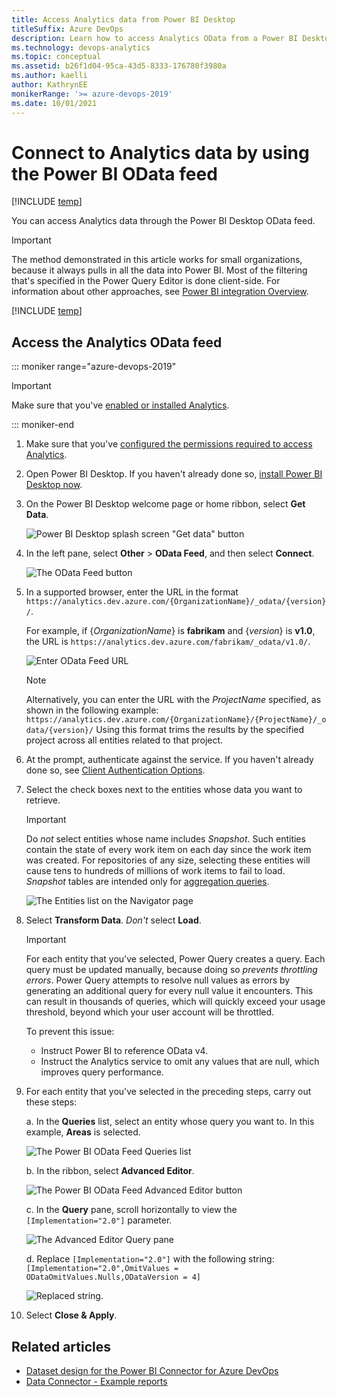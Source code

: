 ```yaml
---
title: Access Analytics data from Power BI Desktop
titleSuffix: Azure DevOps
description: Learn how to access Analytics OData from a Power BI Desktop OData feed for Azure DevOps.  
ms.technology: devops-analytics
ms.topic: conceptual
ms.assetid: b26f1d04-95ca-43d5-8333-176780f3980a  
ms.author: kaelli
author: KathrynEE
monikerRange: '>= azure-devops-2019'
ms.date: 10/01/2021
---
```


# Connect to Analytics data by using the Power BI OData feed

[!INCLUDE [temp](../includes/version-azure-devops.md)] 

You can access Analytics data through the Power BI Desktop OData feed. 

> [!IMPORTANT]  
> The method demonstrated in this article works for small organizations, because it always pulls in all the data into Power BI. Most of the filtering that's specified in the Power Query Editor is done client-side. For information about other approaches, see [Power BI integration Overview](overview.md). 

[!INCLUDE [temp](./includes/prerequisites-power-bi.md)]

## Access the Analytics OData feed

::: moniker range="azure-devops-2019"

> [!IMPORTANT]  
> Make sure that you've [enabled or installed Analytics](../dashboards/analytics-extension.md).  

::: moniker-end  

1. Make sure that you've [configured the permissions required to access Analytics](analytics-security.md).

1. Open Power BI Desktop. If you haven't already done so, [install Power BI Desktop now](https://powerbi.microsoft.com/desktop).  

1. On the Power BI Desktop welcome page or home ribbon, select **Get Data**.

	![Power BI Desktop splash screen "Get data" button](media/data-connector/get-data-splash-screen.png) 

1. In the left pane, select **Other** > **OData Feed**, and then select **Connect**.  

    ![The OData Feed button](media/pbi2.png)  

1. In a supported browser, enter the URL in the format 
`https://analytics.dev.azure.com/{OrganizationName}/_odata/{version}/`.  

   For example, if {*OrganizationName*} is **fabrikam** and {*version*} is **v1.0**, the URL is `https://analytics.dev.azure.com/fabrikam/_odata/v1.0/`.

    ![Enter OData Feed URL](media/pbi3.png)  

   > [!NOTE]  
   >Alternatively, you can enter the URL with the *ProjectName* specified, as shown in the following example:  
   >`https://analytics.dev.azure.com/{OrganizationName}/{ProjectName}/_odata/{version}/`
   >Using this format trims the results by the specified project across all entities related to that project.

1. At the prompt, authenticate against the service. If you haven't already done so, see [Client Authentication Options](client-authentication-options.md). 

1. Select the check boxes next to the entities whose data you want to retrieve.

	> [!IMPORTANT]  
	> Do *not* select entities whose name includes *Snapshot*. Such entities contain the state of every work item on each day since the work item was created. For repositories of any size, selecting these entities will cause tens to hundreds of millions of work items to fail to load. *Snapshot* tables are intended only for [aggregation queries](../extend-analytics/odata-query-guidelines.md).

    ![The Entities list on the Navigator page](media/pbi4.png)

1. Select **Transform Data**. *Don't* select **Load**. 

   > [!IMPORTANT]
   > For each entity that you've selected, Power Query creates a query. Each query must be updated manually, because doing so *prevents throttling errors*. Power Query attempts to resolve null values as errors by generating an additional query for every null value it encounters. This can result in thousands of queries, which will quickly exceed your usage threshold, beyond which your user account will be throttled.
   >   
   > To prevent this issue:  
   > - Instruct Power BI to reference OData v4.
   > - Instruct the Analytics service to omit any values that are null, which improves query performance.

1. For each entity that you've selected in the preceding steps, carry out these steps:

    a. In the **Queries** list, select an entity whose query you want to. In this example, **Areas** is selected.
      
    ![The Power BI OData Feed Queries list](media/pbi5.png)  
    
    b. In the ribbon, select **Advanced Editor**.
    
    ![The Power BI OData Feed Advanced Editor button](media/AdvancedEditor.png)
    
    c. In the **Query** pane, scroll horizontally to view the `[Implementation="2.0"]` parameter.
    
    ![The Advanced Editor Query pane](media/odataquery-powerbi-advancededitor1.png)
    
    d. Replace `[Implementation="2.0"]` with the following string:  
        `[Implementation="2.0",OmitValues = ODataOmitValues.Nulls,ODataVersion = 4]` 
    
    ![Replaced string.](media/odataquery-powerbi-advancededitor2.png)
    
1. Select **Close & Apply**. 

## Related articles

- [Dataset design for the Power BI Connector for Azure DevOps](data-connector-dataset.md)
- [Data Connector - Example reports](data-connector-examples.md)
